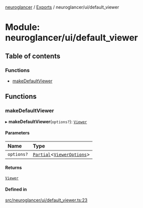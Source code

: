 [neuroglancer](../README.md) / [Exports](../modules.md) / neuroglancer/ui/default\_viewer

# Module: neuroglancer/ui/default\_viewer

## Table of contents

### Functions

- [makeDefaultViewer](neuroglancer_ui_default_viewer.md#makedefaultviewer)

## Functions

### makeDefaultViewer

▸ **makeDefaultViewer**(`options?`): [`Viewer`](../classes/neuroglancer_viewer.Viewer.md)

#### Parameters

| Name | Type |
| :------ | :------ |
| `options?` | [`Partial`](neuroglancer_layer_group_viewer._internal_.md#partial)<[`ViewerOptions`](../interfaces/neuroglancer_viewer.ViewerOptions.md)\> |

#### Returns

[`Viewer`](../classes/neuroglancer_viewer.Viewer.md)

#### Defined in

[src/neuroglancer/ui/default_viewer.ts:23](https://github.com/ActiveBrainAtlas2/neuroglancer/blob/91617476/src/neuroglancer/ui/default_viewer.ts#L23)
